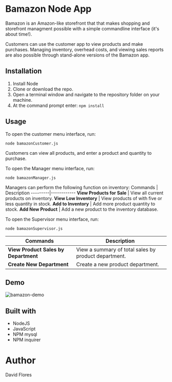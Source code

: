 # Bamazon Node App

Bamazon is an Amazon-like storefront that that makes shopping and storefront managment possible with a simple commandline interface (it's about time!).

Customers can use the customer app to view products and make purchases. Managing inventory, overhead costs, and viewing sales reports are also possible through stand-alone versions of the Bamazon app.

## Installation

1. Install Node 
2. Clone or download the repo.
3. Open a terminal window and navigate to the repository folder on your machine.
4. At the command prompt enter: `npm install`

## Usage

To open the customer menu interface, run:
```
node bamazonCustomer.js
```
Customers can view all products, and enter a product and quantity to purchase.

To open the Manager menu interface, run:
```
node bamazonManager.js
```
Managers can perform the following function on inventory:
Commands | Description
---------|------------
**View Products for Sale**  | View all current products on inventory. 
**View Low Inventory**      | View products of with five or less quantity in stock.
**Add to Inventory**        | Add more product quantity to stock.
**Add New Product**         | Add a new product to the inventory database.

To open the Supervisor menu interface, run:
```
node bamazonSupervisor.js
```
Commands | Description
---------|------------
**View Product Sales by Department**  | View a summary of total sales by product department.
**Create New Department**             | Create a new product department.

## Demo
![bamazon-demo](https://user-images.githubusercontent.com/59757720/78717637-c6fc1d80-78d5-11ea-828f-df59aadeefa1.gif)

## Built with
* NodeJS
* JavaScript
* NPM mysql
* NPM inquirer

# Author
David Flores
